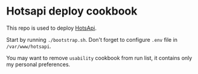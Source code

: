 Hotsapi deploy cookbook
=======================

This repo is used to deploy [HotsApi](https://github.com/poma/hotsapi).

Start by running `./bootstrap.sh`. Don't forget to configure `.env` file in `/var/www/hotsapi`.

You may want to remove `usability` cookbook from run list, it contains only my personal preferences.